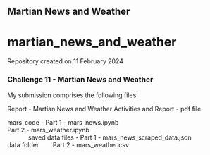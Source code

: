 ## Martian News and Weather
# martian_news_and_weather
Repository created on 11 February 2024



### Challenge 11 - Martian News and Weather

My submission comprises the following files:

Report - Martian News and Weather Activities and Report - pdf file.

mars_code - Part 1 - mars_news.ipynb  
            Part 2 - mars_weather.ipynb  
                        
saved data files - Part 1 - mars_news_scraped_data.json  
data folder        Part 2 - mars_weather.csv   
